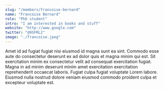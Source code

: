 ```yaml
---
slug: "/members/francoise-bernard"
name: "Francoise Bernard"
role: "PhD student"
intro: "I am interested in books and stuff"
website: "http://www.google.com"
twitter: "@9SFRL2"
image: "./francoise.jpeg"
---
```


Amet id ad fugiat fugiat nisi eiusmod id magna sunt ea sint. Commodo esse aute do consectetur deserunt ex ad dolor quis et magna minim qui est. Sit exercitation minim ex consectetur velit ad consequat exercitation fugiat. Magna in ad minim deserunt minim amet exercitation exercitation reprehenderit occaecat laboris. Fugiat culpa fugiat voluptate Lorem labore. Eiusmod nulla nostrud dolore veniam eiusmod commodo proident culpa et excepteur voluptate est.